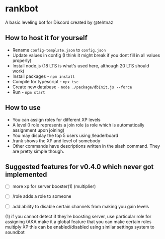 # rankbot

A basic leveling bot for Discord created by @tehtnaz

## How to host it for yourself
- Rename `config-template.json` to `config.json`
- Update values in config (I think it might break if you dont fill in all values properly)
- Install node.js (18 LTS is what's used here, although 20 LTS should work)
- Install packages - `npm install`
- Compile for typescript - `npx tsc`
- Create new database - `node ./package/dbInit.js --force`
- Run - `npm start`

## How to use
- You can assign roles for different XP levels
- A level 0 role represents a join role (a role which is automatically assignment upon joining)
- You may display the top 5 users using /leaderboard
- /rank shows the XP and level of somebody
- Other commands have descriptions written in the slash command. They are pretty simple though.

## Suggested features for v0.4.0 which never got implemented
- [ ] more xp for server booster(1) (multiplier)
- [ ] /role adds a role to someone
- [ ] add ability to disable certain channels from making you gain levels


(1) if you cannot detect if they’re boosting server, use particular role for assigning (AKA make it a global feature that you can make certain roles multiply XP
this can be enabled/disabled using similar settings system to soundbot
